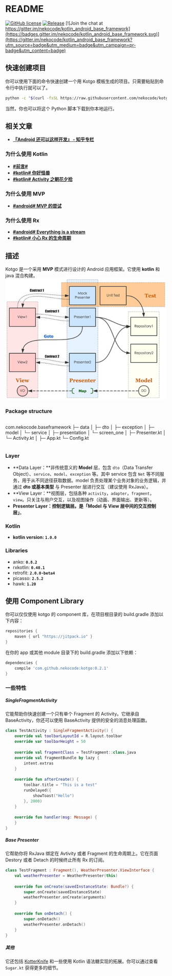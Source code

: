 # README

[![GitHub license](https://img.shields.io/github/license/dcendents/android-maven-gradle-plugin.svg)](http://www.apache.org/licenses/LICENSE-2.0.html) [![Release](https://jitpack.io/v/nekocode/kotlin_android_base_framework.svg)](https://jitpack.io/nekocode/kotlin_android_base_framework) [![Join the chat at https://gitter.im/nekocode/kotlin_android_base_framework](https://badges.gitter.im/nekocode/kotlin_android_base_framework.svg)](https://gitter.im/nekocode/kotlin_android_base_framework?utm_source=badge&utm_medium=badge&utm_campaign=pr-badge&utm_content=badge)

## 快速创建项目
你可以使用下面的命令快速创建一个用 Kotgo 模板生成的项目。只需要粘贴到命令行中执行就可以了。
```bash
python -c "$(curl -fsSL https://raw.githubusercontent.com/nekocode/kotgo/master/project_creator.py)"
```
当然，你也可以将这个 Python 脚本下载到你本地运行。

## 相关文章
- [**『Android 还可以这样开发』 - 知乎专栏**](http://zhuanlan.zhihu.com/kotandroid)  

### 为什么使用 Kotlin
- [**#前言#**](http://zhuanlan.zhihu.com/kotandroid/20313799)
- [**#kotlin# 你好怪兽**](http://zhuanlan.zhihu.com/kotandroid/20314409)
- [**#kotlin# Activity 之朝花夕拾**](http://zhuanlan.zhihu.com/kotandroid/20349241)

### 为什么使用 MVP
- [**#android# MVP 的尝试**](http://zhuanlan.zhihu.com/kotandroid/20358928)

### 为什么使用 Rx
- [**#android# Everything is a stream**](http://zhuanlan.zhihu.com/kotandroid/20498267)
- [**#kotlin# 小心 Rx 的生命周期**](http://zhuanlan.zhihu.com/kotandroid/20514727)


## 描述
Kotgo 是一个采用 **MVP** 模式进行设计的 Android 应用框架。它使用 **kotlin** 和 java 混合构建。
![](art/layer.png)

### Package structure
```
```
com.nekocode.baseframework
├─ data
│  ├─ dto
│  ├─ exception
│  ├─ model
│  └─ service
│ 
├─ presentation
│  └─ screen_one
│     ├─ Presenter.kt
│     └─ Activity.kt
│
├─ App.kt
└─ Config.kt
```
```

### Layer
- **Data Layer：**非传统意义的 **Model** 层，包含 `dto`（Data Transfer Object）、`service`、`model`、`exception` 等。其中 service 包含 `Net` 等不同服务，用于从不同途径获取数据。model 负责处理某个业务对象的业务逻辑，并通过 **dto 或基本类型** 与 Presenter 层进行交互（建议使用 RxJava）。
- **View Layer：**视图层，包括各种 `activity`，`adapter`，`fragment`，`view`。只关注与用户交互，以及视图操作（动画、界面输出、更新等）。
- **Presenter Layer：**控制逻辑层。是**「Model 与 View 层中间的交互控制层」**。

### Kotlin
- **kotlin version: `1.0.0`**

### Libraries
- anko: **`0.8.2`**
- rxkotlin: **`0.40.1`**
- retrofit: **`2.0.0-beta4`**
- picasso: **`2.5.2`**
- hawk: **`1.20`**


## 使用 Component Library
你可以仅仅使用 kotgo 的 component 库，在项目根目录的 build.gradle 添加以下内容：
```gradle
repositories {
    maven { url "https://jitpack.io" }
}
```

在你的 app 或其他 module 目录下的 build.gradle 添加以下依赖：
```gradle
dependencies {
    compile 'com.github.nekocode:kotgo:0.2.1'
}
```

### 一些特性
##### SingleFragmentActivity
它能帮助你快速创建一个只有单个 Fragment 的 Activity。它继承自 BaseActivity，你还可以使用 BaseActivity 提供的安全的消息处理函数。
```kotlin
class TestActivity : SingleFragmentActivity() {
    override val toolbarLayoutId = R.layout.toolbar
    override var toolbarHeight = 50

    override val fragmentClass = TestFragment::class.java
    override val fragmentBundle by lazy {
        intent.extras
    }

    override fun afterCreate() {
        toolbar.title = "This is a test"
        runDelayed({
            showToast("Hello")
        }, 2000)
    }

    override fun handler(msg: Message) {
    }
}
```

##### Base Presenter
它帮助你将 RxJava 绑定在 Avtivity 或者 Fragment 的生命周期上。它在页面 Destory 或者 Detach 的时候终止所有 Rx 的订阅。
```kotlin
class TestFragment : Fragment(), WeatherPresenter.ViewInterface {
    val weatherPresenter = WeatherPresenter(this)

    override fun onCreate(savedInstanceState: Bundle?) {
        super.onCreate(savedInstanceState)
        weatherPresenter.onCreate(arguments)
    }

    override fun onDetach() {
        super.onDetach()
        weatherPresenter.onDetach()
    }
}
```

##### 其他
它还包括 [KotterKnife](https://github.com/JakeWharton/kotterknife) 和一些使用 Kotlin 语法糖实现的拓展。你可以通过查看 `Sugar.kt` 获得更多的细节。
